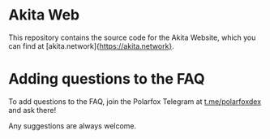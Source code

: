 # Akita Web

This repository contains the source code for the Akita Website, which you can find at [akita.network]{https://akita.network}.

# Adding questions to the FAQ

To add questions to the FAQ, join the Polarfox Telegram at [t.me/polarfoxdex](https://t.me/polarfoxdex) and ask there!

Any suggestions are always welcome.